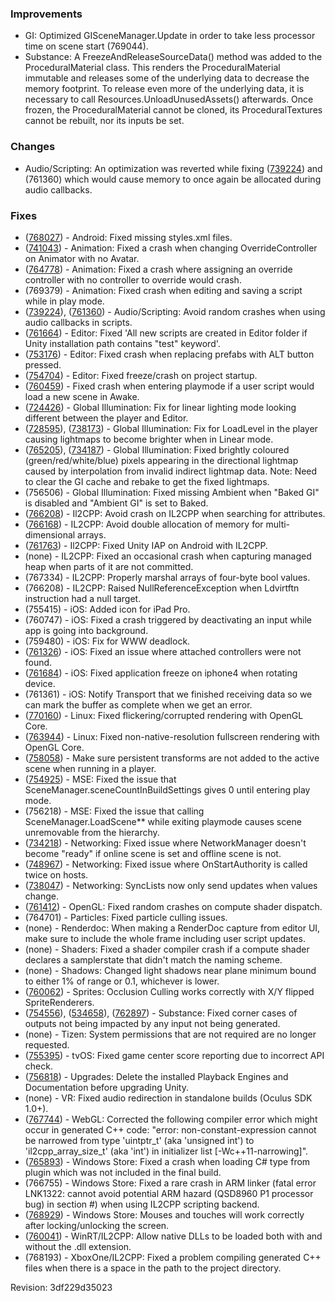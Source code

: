 ### Improvements

*   GI: Optimized GISceneManager.Update in order to take less processor time on scene start (769044).
*   Substance: A FreezeAndReleaseSourceData() method was added to the ProceduralMaterial class. This renders the ProceduralMaterial immutable and releases some of the underlying data to decrease the memory footprint. To release even more of the underlying data, it is necessary to call Resources.UnloadUnusedAssets() afterwards. Once frozen, the ProceduralMaterial cannot be cloned, its ProceduralTextures cannot be rebuilt, nor its inputs be set.

### Changes

*   Audio/Scripting: An optimization was reverted while fixing ([739224](http://issuetracker.unity3d.com/issues/crash-while-reimporting-audioscriptbuffermanager-dot-cpp)) and (761360) which would cause memory to once again be allocated during audio callbacks.

### Fixes

*   ([768027](http://issuetracker.unity3d.com/issues/android-text-input-window-is-black-on-some-devices-from-unity-5-dot-3-1)) - Android: Fixed missing styles.xml files.
*   ([741043](http://issuetracker.unity3d.com/issues/animatoroverridecontroller-controllers-assignment-to-two-prefabs-causes-crash)) - Animation: Fixed a crash when changing OverrideController on Animator with no Avatar.
*   ([764778](http://issuetracker.unity3d.com/issues/animatoroverridecontroller-assigning-override-controller-crashes-at-createanimatorgenericbinding)) - Animation: Fixed a crash where assigning an override controller with no controller to override would crash.
*   (769379) - Animation: Fixed crash when editing and saving a script while in play mode.
*   ([739224](http://issuetracker.unity3d.com/issues/crash-while-reimporting-audioscriptbuffermanager-dot-cpp)), ([761360](http://issuetracker.unity3d.com/issues/android-unity-crashes-when-onaudiofilterread-is-running)) - Audio/Scripting: Avoid random crashes when using audio callbacks in scripts.
*   ([761664](http://issuetracker.unity3d.com/issues/all-new-scripts-are-created-in-editor-folder-if-unity-installation-path-contains-test-keyword)) - Editor: Fixed 'All new scripts are created in Editor folder if Unity installation path contains "test" keyword'.
*   ([753176](http://issuetracker.unity3d.com/issues/crash-when-replacing-prefabs-with-alt-button-pressed)) - Editor: Fixed crash when replacing prefabs with ALT button pressed.
*   ([754704](http://issuetracker.unity3d.com/issues/build-editor-allows-to-set-syncuploadbuffersize-bellow-2-which-leads-application-to-crash-on-startup)) - Editor: Fixed freeze/crash on project startup.
*   ([760459](http://issuetracker.unity3d.com/issues/creating-new-gameobject-crashes-editor-after-loading-scene-in-single-mode-that-loads-scene-in-additive-mode)) - Fixed crash when entering playmode if a user script would load a new scene in Awake.
*   ([724426](http://issuetracker.unity3d.com/issues/graphics-linear-lighting-isnt-consistent-between-editor-and-standalone-player)) - Global Illumination: Fix for linear lighting mode looking different between the player and Editor.
*   ([728595](http://issuetracker.unity3d.com/issues/lighting-looks-much-darker-in-editor-than-in-build)), ([738173](http://issuetracker.unity3d.com/issues/loadlevel-in-build-causes-baked-lightmaps-to-become-brighter)) - Global Illumination: Fix for LoadLevel in the player causing lightmaps to become brighter when in Linear mode.
*   ([765205](http://issuetracker.unity3d.com/issues/gi-lightmapping-artifacts)), ([734187](http://issuetracker.unity3d.com/issues/directional-lightmaps-produce-green-slash-white-artefacts-for-specific-scene)) - Global Illumination: Fixed brightly coloured (green/red/white/blue) pixels appearing in the directional lightmap caused by interpolation from invalid indirect lightmap data. Note: Need to clear the GI cache and rebake to get the fixed lightmaps.
*   (756506) - Global Illumination: Fixed missing Ambient when "Baked GI" is disabled and "Ambient GI" is set to Baked.
*   ([766208](http://issuetracker.unity3d.com/issues/il2cpp-crash-on-ios-setuptypehierarchylocked)) - Il2CPP: Avoid crash on IL2CPP when searching for attributes.
*   ([766168](http://issuetracker.unity3d.com/issues/iphone-32bit-il2cpp-runtime-doesnt-release-memory-correctly)) - IL2CPP: Avoid double allocation of memory for multi-dimensional arrays.
*   ([761763](http://issuetracker.unity3d.com/issues/unity-iap-does-not-work-with-android-il2cpp-exception-no-such-proxy-method)) - Il2CPP: Fixed Unity IAP on Android with IL2CPP.
*   (none) - IL2CPP: Fixed an occasional crash when capturing managed heap when parts of it are not committed.
*   (767334) - IL2CPP: Properly marshal arrays of four-byte bool values.
*   (766208) - IL2CPP: Raised NullReferenceException when Ldvirtftn instruction had a null target.
*   (755415) - iOS: Added icon for iPad Pro.
*   (760747) - iOS: Fixed a crash triggered by deactivating an input while app is going into background.
*   (759480) - iOS: Fix for WWW deadlock.
*   ([761326](http://issuetracker.unity3d.com/issues/input-dot-getjoysticknames-returns-an-empty-array-when-using-an-mfi-controller)) - iOS: Fixed an issue where attached controllers were not found.
*   ([761684](http://issuetracker.unity3d.com/issues/app-freezes-on-iphone-4-when-the-device-is-rotated-during-splash-screen-animation)) - iOS: Fixed application freeze on iphone4 when rotating device.
*   (761361) - iOS: Notify Transport that we finished receiving data so we can mark the buffer as complete when we get an error.
*   ([770160](http://issuetracker.unity3d.com/issues/glcore-linux-shadows-are-flickering)) - Linux: Fixed flickering/corrupted rendering with OpenGL Core.
*   ([763944](http://issuetracker.unity3d.com/issues/linux-glcore-fullscreen-resolution-produces-only-black-slash-grey-screen-plus-freezes-computer)) - Linux: Fixed non-native-resolution fullscreen rendering with OpenGL Core.
*   ([758058](http://issuetracker.unity3d.com/issues/mse-build-unloading-scene-created-with-scenemanager-dot-createscene-will-remove-assets-stored-in-resources-folder)) - Make sure persistent transforms are not added to the active scene when running in a player.
*   ([754925](http://issuetracker.unity3d.com/issues/mse-scenemanager-dot-scenecountinbuildsettings-gives-0-until-you-run-the-game)) - MSE: Fixed the issue that SceneManager.sceneCountInBuildSettings gives 0 until entering play mode.
*   (756218) - MSE: Fixed the issue that calling SceneManager.LoadScene\*\* while exiting playmode causes scene unremovable from the hierarchy.
*   ([734218](http://issuetracker.unity3d.com/issues/networkmanager-doesnt-become-ready-if-online-scene-is-set-and-offline-scene-is-not-set)) - Networking: Fixed issue where NetworkManager doesn't become "ready" if online scene is set and offline scene is not.
*   ([748967](http://issuetracker.unity3d.com/issues/onstartauthority-called-2-times-on-player-when-starting-host-if-local-player-authority-is-set-for-player-prefab)) - Networking: Fixed issue where OnStartAuthority is called twice on hosts.
*   ([738047](http://issuetracker.unity3d.com/issues/multiplayer-hlapi-synclist-sends-a-message-even-when-assigned-value-matches-previous-value)) - Networking: SyncLists now only send updates when values change.
*   ([761412](http://issuetracker.unity3d.com/issues/opengles-compute-shaders-crash-at-dispatch-call-on-samsung-s6)) - OpenGL: Fixed random crashes on compute shader dispatch.
*   (764701) - Particles: Fixed particle culling issues.
*   (none) - Renderdoc: When making a RenderDoc capture from editor UI, make sure to include the whole frame including user script updates.
*   (none) - Shaders: Fixed a shader compiler crash if a compute shader declares a samplerstate that didn't match the naming scheme.
*   (none) - Shadows: Changed light shadows near plane minimum bound to either 1% of range or 0.1, whichever is lower.
*   ([760062](http://issuetracker.unity3d.com/issues/flipped-sprites-are-not-culled-correctly)) - Sprites: Occlusion Culling works correctly with X/Y flipped SpriteRenderers.
*   ([754556](http://issuetracker.unity3d.com/issues/normal-maps-within-procedural-materials-are-suffering-from-very-poor-compression-quality)), ([534658](http://issuetracker.unity3d.com/issues/substance-transparency-is-ignored-by-lightmapper)), ([762897](http://issuetracker.unity3d.com/issues/dot-sbsar-generated-child-textures-get-corrupted)) - Substance: Fixed corner cases of outputs not being impacted by any input not being generated.
*   (none) - Tizen: System permissions that are not required are no longer requested.
*   ([755395](http://issuetracker.unity3d.com/issues/tvos-social-dot-reportscore-callback-is-never-executed-after-reporting-several-times-to-same-leaderboard)) - tvOS: Fixed game center score reporting due to incorrect API check.
*   ([756818](http://issuetracker.unity3d.com/issues/android-editor-unity-allows-building-android-games-with-a-wrong-playback-engine-installed-builds-crash-on-startup)) - Upgrades: Delete the installed Playback Engines and Documentation before upgrading Unity.
*   (none) - VR: Fixed audio redirection in standalone builds (Oculus SDK 1.0+).
*   ([767744](http://issuetracker.unity3d.com/issues/webgl-il2cpp-exception-when-compiling-to-webgl)) - WebGL: Corrected the following compiler error which might occur in generated C++ code: "error: non-constant-expression cannot be narrowed from type 'uintptr\_t' (aka 'unsigned int') to 'il2cpp\_array\_size\_t' (aka 'int') in initializer list \[-Wc++11-narrowing\]".
*   ([765893](http://issuetracker.unity3d.com/issues/wsa-specific-plugin-causes-a-crash-when-launching-application)) - Windows Store: Fixed a crash when loading C# type from plugin which was not included in the final build.
*   (766755) - Windows Store: Fixed a rare crash in ARM linker (fatal error LNK1322: cannot avoid potential ARM hazard (QSD8960 P1 processor bug) in section #) when using IL2CPP scripting backend.
*   ([768929](http://issuetracker.unity3d.com/issues/uwp-wsa-locking-slash-unlocking-screen-causes-application-ignore-mouse-input-enabling-iis-makes-input-work)) - Windows Store: Mouses and touches will work correctly after locking/unlocking the screen.
*   ([760041](http://issuetracker.unity3d.com/issues/il2cpp-fails-to-load-dlls-through-dllimport-if-its-specified-name-does-not-end-with-dot-dll)) - WinRT/IL2CPP: Allow native DLLs to be loaded both with and without the .dll extension.
*   (768193) - XboxOne/IL2CPP: Fixed a problem compiling generated C++ files when there is a space in the path to the project directory.

Revision: 3df229d35023